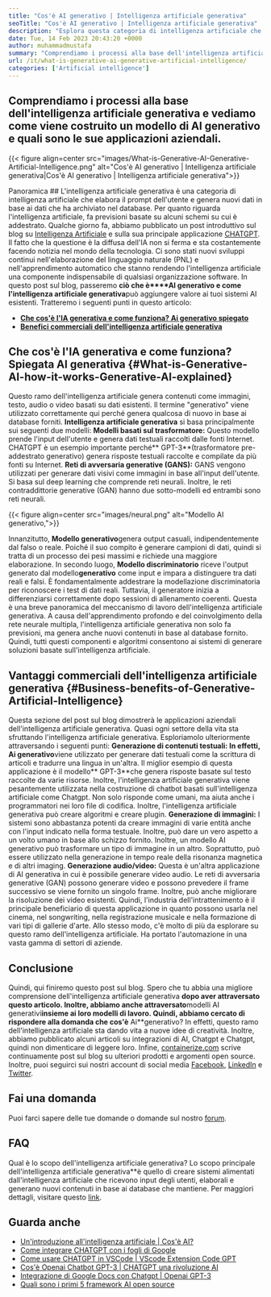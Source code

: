 ```yaml
---
title: "Cos'è AI generativo | Intelligenza artificiale generativa" 
seoTitle: "Cos'è AI generativo | Intelligenza artificiale generativa" 
description: "Esplora questa categoria di intelligenza artificiale che genera contenuti unici. Iniziamo l'articolo e proviamo a ottenere la risposta Cos'è l'intelligenza artificiale generativa?" 
date: Tue, 14 Feb 2023 20:43:20 +0000
author: muhammadmustafa
summary: "Comprendiamo i processi alla base dell'intelligenza artificiale generativa e vediamo come viene costruito un modello di AI generativo e quali sono le sue applicazioni aziendali." 
url: /it/what-is-generative-ai-generative-artificial-intelligence/
categories: ['Artificial intelligence']
---
```


## Comprendiamo i processi alla base dell'intelligenza artificiale generativa e vediamo come viene costruito un modello di AI generativo e quali sono le sue applicazioni aziendali.

{{< figure align=center src="images/What-is-Generative-AI-Generative-Artificial-Intelligence.png" alt="Cos'è AI generativo | Intelligenza artificiale generativa|Cos'è AI generativo | Intelligenza artificiale generativa">}}


Panoramica ##
L'intelligenza artificiale generativa è una categoria di intelligenza artificiale che elabora il prompt dell'utente e genera nuovi dati in base ai dati che ha archiviato nel database. Per quanto riguarda l'intelligenza artificiale, fa previsioni basate su alcuni schemi su cui è addestrato. Qualche giorno fa, abbiamo pubblicato un post introduttivo sul blog su [Intelligenza Artificiale][1] e sulla sua principale applicazione [CHATGPT][2]. Il fatto che la questione è la diffusa dell'IA non si ferma e sta costantemente facendo notizia nel mondo della tecnologia. Ci sono stati nuovi sviluppi continui nell'elaborazione del linguaggio naturale (PNL) e nell'apprendimento automatico che stanno rendendo l'intelligenza artificiale una componente indispensabile di qualsiasi organizzazione software. In questo post sul blog, passeremo **ciò che è****AI **generativo e come** l'intelligenza artificiale generativa**può aggiungere valore ai tuoi sistemi AI esistenti.
Tratteremo i seguenti punti in questo articolo:
* [ **Che cos'è l'IA generativa e come funziona? Ai generativo spiegato** ][3]
* [ **Benefici commerciali dell'intelligenza artificiale generativa** ][4]

## Che cos'è l'IA generativa e come funziona? Spiegata AI generativa {#What-is-Generative-AI-how-it-works-Generative-AI-explained}

Questo ramo dell'intelligenza artificiale genera contenuti come immagini, testo, audio o video basati su dati esistenti. Il termine "generativo" viene utilizzato correttamente qui perché genera qualcosa di nuovo in base ai database forniti.
**Intelligenza artificiale generativa** si basa principalmente sui seguenti due modelli:
**Modelli basati sul trasformatore:** Questo modello prende l'input dell'utente e genera dati testuali raccolti dalle fonti Internet. CHATGPT è un esempio importante perché** GPT-3**(trasformatore pre-addestrato generativo) genera risposte testuali raccolte e compilate da più fonti su Internet.
**Reti di avversaria generative (GANS):**  GANS vengono utilizzati per generare dati visivi come immagini in base all'input dell'utente. Si basa sul deep learning che comprende reti neurali. Inoltre, le reti contraddittorie generative (GAN) hanno due sotto-modelli ed entrambi sono reti neurali.

{{< figure align=center src="images/neural.png" alt="Modello AI generativo,">}}

Innanzitutto, **Modello generativo**genera output casuali, indipendentemente dal falso o reale. Poiché il suo compito è generare campioni di dati, quindi si tratta di un processo dei pesi massimi e richiede una maggiore elaborazione. In secondo luogo, **Modello discriminatorio** riceve l'output generato dal modello**generativo** come input e impara a distinguere tra dati reali e falsi. È fondamentalmente addestrare la modellazione discriminatoria per riconoscere i test di dati reali. Tuttavia, il generatore inizia a differenziarsi correttamente dopo sessioni di allenamento coerenti.
Questa è una breve panoramica del meccanismo di lavoro dell'intelligenza artificiale generativa. A causa dell'apprendimento profondo e del coinvolgimento della rete neurale multipla, l'intelligenza artificiale generativa non solo fa previsioni, ma genera anche nuovi contenuti in base al database fornito. Quindi, tutti questi componenti e algoritmi consentono ai sistemi di generare soluzioni basate sull'intelligenza artificiale.

## Vantaggi commerciali dell'intelligenza artificiale generativa {#Business-benefits-of-Generative-Artificial-Intelligence}

Questa sezione del post sul blog dimostrerà le applicazioni aziendali dell'intelligenza artificiale generativa. Quasi ogni settore della vita sta sfruttando l'intelligenza artificiale generativa. Esploriamolo ulteriormente attraversando i seguenti punti:
**Generazione di contenuti testuali: **In effetti,** Ai generativo**viene utilizzato per generare dati testuali come la scrittura di articoli e tradurre una lingua in un'altra. Il miglior esempio di questa applicazione è il modello** GPT-3**che genera risposte basate sul testo raccolte da varie risorse. Inoltre, l'intelligenza artificiale generativa viene pesantemente utilizzata nella costruzione di chatbot basati sull'intelligenza artificiale come Chatgpt. Non solo risponde come umani, ma aiuta anche i programmatori nei loro file di codifica. Inoltre, l'intelligenza artificiale generativa può creare algoritmi e creare plugin.
**Generazione di immagini:**  I sistemi sono abbastanza potenti da creare immagini di varie entità anche con l'input indicato nella forma testuale. Inoltre, può dare un vero aspetto a un volto umano in base allo schizzo fornito. Inoltre, un modello AI generativo può trasformare un tipo di immagine in un altro. Soprattutto, può essere utilizzato nella generazione in tempo reale della risonanza magnetica e di altri imaging.
**Generazione audio/video:**  Questa è un'altra applicazione di AI generativa in cui è possibile generare video audio. Le reti di avversaria generative (GAN) possono generare video e possono prevedere il frame successivo se viene fornito un singolo frame. Inoltre, può anche migliorare la risoluzione dei video esistenti. Quindi, l'industria dell'intrattenimento è il principale beneficiario di questa applicazione in quanto possono usarla nel cinema, nel songwriting, nella registrazione musicale e nella formazione di vari tipi di gallerie d'arte.
Allo stesso modo, c'è molto di più da esplorare su questo ramo dell'intelligenza artificiale. Ha portato l'automazione in una vasta gamma di settori di aziende.

## Conclusione
Quindi, qui finiremo questo post sul blog. Spero che tu abbia una migliore comprensione dell'intelligenza artificiale generativa **dopo aver attraversato questo articolo. Inoltre, abbiamo anche attraversato**modelli AI generativi**insieme ai loro modelli di lavoro. Quindi, abbiamo cercato di rispondere alla domanda che cos'è** Ai**generativo? In effetti, questo ramo dell'intelligenza artificiale sta dando vita a nuove idee di creatività. Inoltre, abbiamo pubblicato alcuni articoli su integrazioni di AI, Chatgpt e Chatgpt, quindi non dimenticare di leggere loro.
Infine, [containerize.com][5] scrive continuamente post sul blog su ulteriori prodotti e argomenti open source. Inoltre, puoi seguirci sui nostri account di social media [Facebook][6], [LinkedIn][7] e [Twitter][8].

## Fai una domanda
Puoi farci sapere delle tue domande o domande sul nostro [forum][9].

## FAQ
Qual è lo scopo dell'intelligenza artificiale generativa?
Lo scopo principale dell'intelligenza artificiale generativa**è quello di creare sistemi alimentati dall'intelligenza artificiale che ricevono input degli utenti, elaborali e generano nuovi contenuti in base ai database che mantiene. Per maggiori dettagli, visitare questo [link][3].

## Guarda anche
  * [Un'introduzione all'intelligenza artificiale | Cos'è AI?][1]
  * [Come integrare CHATGPT con i fogli di Google][10]
  * [Come usare CHATGPT in VSCode | VScode Extension Code GPT][11]
  * [Cos'è Openai Chatbot GPT-3 | CHATGPT una rivoluzione AI][2]
  * [Integrazione di Google Docs con Chatgpt | Openai GPT-3][12]
  * [Quali sono i primi 5 framework AI open source][13]



[1]: https://blog.containerize.com/artificial-intelligence/an-introduction-to-artificial-intelligence-what-is-ai/
[2]: https://blog.containerize.com/artificial-intelligence/what-is-openai-chatbot-gpt-3-chatgpt-an-ai-revolution/
[3]: #What-is-Generative-AI-how-it-works-Generative-AI-explained
[4]: #Business-benefits-of-Generative-Artificial-Intelligence
[5]: https://www.containerize.com/
[6]: https://web.facebook.com/containerize
[7]: https://www.linkedin.com/company/containerize/
[8]: https://twitter.com/containerize_co
[9]: https://forum.containerize.com/
[10]: https://blog.containerize.com/artificial-intelligence/integrate-chatgpt-with-google-sheets/
[11]: https://blog.containerize.com/artificial-intelligence/how-to-use-chatgpt-in-vscode-the-vscode-extension-codegpt/
[12]: https://blog.containerize.com/artificial-intelligence/google-docs-integration-with-chatgpt/
[13]: https://blog.containerize.com/artificial-intelligence/top-5-open-source-ai-frameworks/
